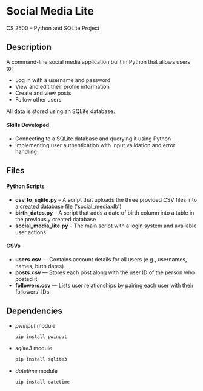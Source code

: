 # Social Media Lite
CS 2500 – Python and SQLite Project

## Description
A command-line social media application built in Python that allows users to:

- Log in with a username and password  
- View and edit their profile information  
- Create and view posts  
- Follow other users

All data is stored using an SQLite database.

#### Skills Developed
- Connecting to a SQLite database and querying it using Python
- Implementing user authentication with input validation and error handling

## Files
#### Python Scripts
- **csv_to_sqlite.py** – A script that uploads the three provided CSV files into a created database file ('social_media.db')
- **birth_dates.py** – A script that adds a date of birth column into a table in the previously created database
- **social_media_lite.py** – The main script with a login system and available user actions

#### CSVs
- **users.csv** — Contains account details for all users (e.g., usernames, names, birth dates)
- **posts.csv** — Stores each post along with the user ID of the person who posted it
- **followers.csv** — Lists user relationships by pairing each user with their followers' IDs

## Dependencies
- *pwinput* module  
  ```bash
  pip install pwinput
  
- *sqlite3* module  
  ```bash
  pip install sqlite3

- *datetime* module  
  ```bash
  pip install datetime
